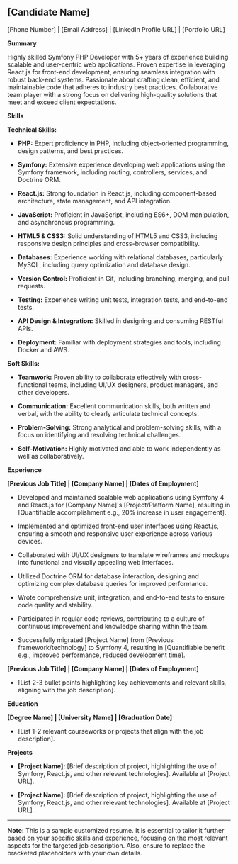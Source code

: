 ## [Candidate Name]

[Phone Number] | [Email Address] | [LinkedIn Profile URL] | [Portfolio URL]

**Summary**

Highly skilled Symfony PHP Developer with 5+ years of experience building scalable and user-centric web applications. Proven expertise in leveraging React.js for front-end development, ensuring seamless integration with robust back-end systems. Passionate about crafting clean, efficient, and maintainable code that adheres to industry best practices. Collaborative team player with a strong focus on delivering high-quality solutions that meet and exceed client expectations.

**Skills**

**Technical Skills:**

* **PHP:** Expert proficiency in PHP, including object-oriented programming, design patterns, and best practices.

* **Symfony:** Extensive experience developing web applications using the Symfony framework, including routing, controllers, services, and Doctrine ORM.

* **React.js:** Strong foundation in React.js, including component-based architecture, state management, and API integration.

* **JavaScript:** Proficient in JavaScript, including ES6+, DOM manipulation, and asynchronous programming.

* **HTML5 & CSS3:** Solid understanding of HTML5 and CSS3, including responsive design principles and cross-browser compatibility.

* **Databases:** Experience working with relational databases, particularly MySQL, including query optimization and database design.

* **Version Control:** Proficient in Git, including branching, merging, and pull requests.

* **Testing:** Experience writing unit tests, integration tests, and end-to-end tests.

* **API Design & Integration:** Skilled in designing and consuming RESTful APIs.

* **Deployment:** Familiar with deployment strategies and tools, including Docker and AWS.

**Soft Skills:**

* **Teamwork:** Proven ability to collaborate effectively with cross-functional teams, including UI/UX designers, product managers, and other developers.

* **Communication:** Excellent communication skills, both written and verbal, with the ability to clearly articulate technical concepts.

* **Problem-Solving:** Strong analytical and problem-solving skills, with a focus on identifying and resolving technical challenges.

* **Self-Motivation:** Highly motivated and able to work independently as well as collaboratively.

**Experience**

**[Previous Job Title] | [Company Name] | [Dates of Employment]**

* Developed and maintained scalable web applications using Symfony 4 and React.js for [Company Name]'s [Project/Platform Name], resulting in [Quantifiable accomplishment e.g., 20% increase in user engagement].

* Implemented and optimized front-end user interfaces using React.js, ensuring a smooth and responsive user experience across various devices.

* Collaborated with UI/UX designers to translate wireframes and mockups into functional and visually appealing web interfaces.

* Utilized Doctrine ORM for database interaction, designing and optimizing complex database queries for improved performance.

* Wrote comprehensive unit, integration, and end-to-end tests to ensure code quality and stability.

* Participated in regular code reviews, contributing to a culture of continuous improvement and knowledge sharing within the team.

* Successfully migrated [Project Name] from [Previous framework/technology] to Symfony 4, resulting in [Quantifiable benefit e.g., improved performance, reduced development time].

**[Previous Job Title] | [Company Name] | [Dates of Employment]**

* [List 2-3 bullet points highlighting key achievements and relevant skills, aligning with the job description].

**Education**

**[Degree Name] | [University Name] | [Graduation Date]**

* [List 1-2 relevant courseworks or projects that align with the job description].

**Projects**

* **[Project Name]:** [Brief description of project, highlighting the use of Symfony, React.js, and other relevant technologies]. Available at [Project URL].

* **[Project Name]:** [Brief description of project, highlighting the use of Symfony, React.js, and other relevant technologies]. Available at [Project URL].

***

**Note:** This is a sample customized resume. It is essential to tailor it further based on your specific skills and experience, focusing on the most relevant aspects for the targeted job description. Also, ensure to replace the bracketed placeholders with your own details.